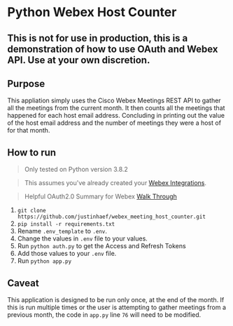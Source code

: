 # Python Webex Host Counter

## This is not for use in production, this is a demonstration of how to use OAuth and Webex API.  Use at your own discretion. 

## Purpose

This appliation simply uses the Cisco Webex Meetings REST API to gather all the meetings from the current month.  It then counts all the meetings that happened for each host email address.  Concluding in printing out the value of the host email address and the number of meetings they were a host of for that month. 

## How to run

>Only tested on Python version 3.8.2

>This assumes you've already created your [Webex Integrations](https://developer.webex.com/docs/integrations).

> Helpful OAuth2.0 Summary for Webex [Walk Through](https://developer.webex.com/blog/real-world-walkthrough-of-building-an-oauth-webex-integration)
1. `git clone https://github.com/justinhaef/webex_meeting_host_counter.git`
1. `pip install -r requirements.txt`
1. Rename `.env_template` to `.env`.
1. Change the values in `.env` file to your values. 
1. Run `python auth.py` to get the Access and Refresh Tokens
1. Add those values to your `.env` file.
1. Run `python app.py`

## Caveat

This application is designed to be run only once, at the end of the month.  If this is run multiple times or the user is attempting to gather meetings from a previous month, the code in `app.py` line `76` will need to be modified. 
